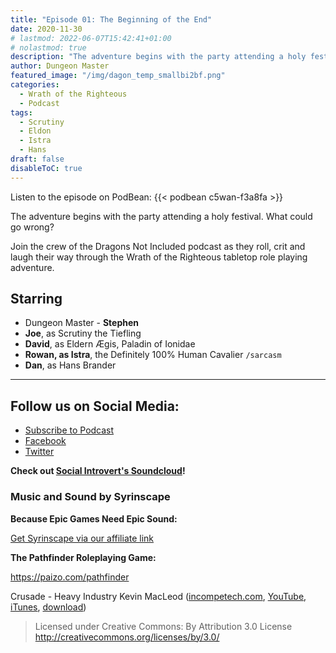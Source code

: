 ```yaml
---
title: "Episode 01: The Beginning of the End"
date: 2020-11-30
# lastmod: 2022-06-07T15:42:41+01:00
# nolastmod: true
description: "The adventure begins with the party attending a holy festival. What could go wrong?"
author: Dungeon Master
featured_image: "/img/dagon_temp_smallbi2bf.png"
categories:
  - Wrath of the Righteous
  - Podcast
tags:
  - Scrutiny
  - Eldon
  - Istra
  - Hans
draft: false
disableToC: true
---
```


Listen to the episode on PodBean:
{{< podbean c5wan-f3a8fa >}}

The adventure begins with the party attending a holy festival. What could go wrong?

Join the crew of the Dragons Not Included podcast as they roll, crit and laugh their way through the Wrath of the Righteous tabletop role playing adventure.

## Starring
  - Dungeon Master - **Stephen**
  - **Joe**, as Scrutiny the Tiefling 
  - **David**, as Eldern Ægis, Paladin of Ionidae 
  - **Rowan, as Istra**, the Definitely 100% Human Cavalier `/sarcasm`
  - **Dan**, as Hans Brander

--------------------------
## Follow us on Social Media: 
- [Subscribe to Podcast](https://feed.podbean.com/dragonsnotincluded/feed.xml)
- [Facebook](https://www.facebook.com/Dragons-Not-Included-Podcast-103097024812637)
- [Twitter](https://twitter.com/PodcastDragons)

**Check out [Social Introvert's Soundcloud]!**

### Music and Sound by Syrinscape

**Because Epic Games Need Epic Sound:**

[Get Syrinscape via our affiliate link]

**The Pathfinder Roleplaying Game:**

https://paizo.com/pathfinder

Crusade - Heavy Industry Kevin MacLeod ([incompetech.com], [YouTube], [iTunes], [download])
> Licensed under Creative Commons: By Attribution 3.0 License
> http://creativecommons.org/licenses/by/3.0/

[Social Introvert's Soundcloud]: https://soundcloud.com/user-520878457
[Get Syrinscape via our affiliate link]: https://syrinscape.com/attributions/?id=527&id=17&id=1087
[download]: https://incompetech.com/music/royalty-free/mp3-royaltyfree/Crusade%20-%20Heavy%20Industry.mp3
[incompetech.com]: https://incompetech.com/music/royalty-free/index.html?keywords=crusade+by+Kevin+macleod+&Search=Search
[YouTube]: (https://www.youtube.com/watch?v=8RaUPWhdeng)
[iTunes]: https://music.apple.com/us/album/crusade-heavy-industry-single/1453048521
